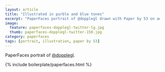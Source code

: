 ```yaml
---
layout: article
title: "Illustrated in purble and blue tones"
excerpt: "PaperFaces portrait of @dopplegl drawn with Paper by 53 on an iPad."
image: 
  feature: paperfaces-dopplegl-twitter-lg.jpg
  thumb: paperfaces-dopplegl-twitter-150.jpg
category: paperfaces
tags: [portrait, illustration, paper by 53]
---
```


PaperFaces portrait of [@dopplegl](http://twitter.com/dopplegl).

{% include boilerplate/paperfaces.html %}